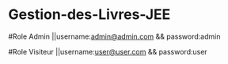 # Gestion-des-Livres-JEE

#Role Admin
||username:admin@admin.com  && password:admin


#Role Visiteur
||username:user@user.com   && password:user
